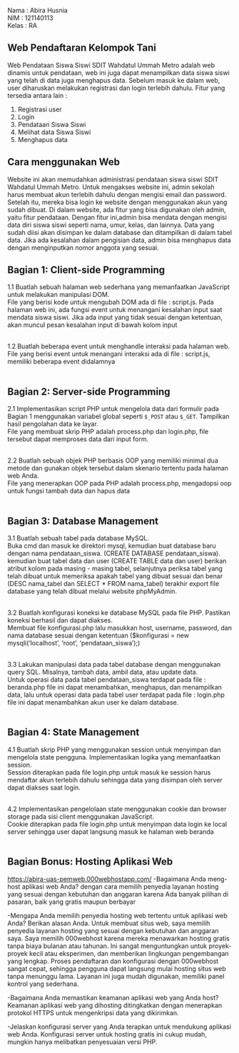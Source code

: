 Nama   : Abira Husnia<br>
NIM    : 121140113<br>
Kelas  : RA<br>

## Web Pendaftaran Kelompok Tani
Web Pendataan Siswa Siswi SDIT Wahdatul Ummah Metro adalah web dinamis untuk pendataan, web ini juga dapat menampilkan data siswa siswi 
yang telah di data juga menghapus data. Sebelum masuk ke dalam web, user diharuskan melakukan registrasi dan login terlebih dahulu.
Fitur yang tersedia antara lain :
1. Registrasi user
2. Login
3. Pendataan Siswa Siswi
4. Melihat data Siswa Siswi
5. Menghapus data 

## Cara menggunakan Web
Website ini akan memudahkan administrasi pendataan siswa siswi SDIT Wahdatul Ummah Metro. Untuk mengakses website ini, admin sekolah harus membuat akun terlebih dahulu dengan mengisi email dan password. Setelah itu, mereka bisa login ke website dengan menggunakan akun yang sudah dibuat. Di dalam website, ada fitur yang bisa digunakan oleh admin, yaitu fitur pendataan. Dengan fitur ini,admin bisa mendata dengan mengisi data diri siswa siswi seperti nama, umur, kelas, dan lainnya. Data yang sudah diisi akan disimpan ke dalam database dan ditampilkan di dalam tabel data. Jika ada kesalahan dalam pengisian data, admin bisa menghapus data dengan menginputkan nomor anggota yang sesuai.

## Bagian 1: Client-side Programming
1.1 Buatlah sebuah halaman web sederhana yang memanfaatkan JavaScript untuk melakukan manipulasi DOM. <br>
File yang berisi kode untuk mengubah DOM ada di file : script.js. Pada halaman web ini, ada fungsi event untuk menangani kesalahan input saat mendata siswa siswi. Jika ada input yang tidak sesuai dengan ketentuan, akan muncul pesan kesalahan input di bawah kolom input<br><br>

1.2 Buatlah beberapa event untuk menghandle interaksi pada halaman web. <br>
File yang berisi event untuk menangani interaksi ada di file : script.js, memiliki beberapa event didalamnya<br><br>

## Bagian 2: Server-side Programming
2.1 Implementasikan script PHP untuk mengelola data dari formulir pada Bagian 1 menggunakan variabel global seperti `$_POST` atau `$_GET`. Tampilkan hasil pengolahan data ke layar. <br>
File yang membuat skrip PHP adalah process.php dan login.php, file tersebut dapat memproses data dari input form.<br><br>

2.2  Buatlah sebuah objek PHP berbasis OOP yang memiliki minimal dua metode dan gunakan objek tersebut dalam skenario tertentu pada halaman web Anda. <br>
File yang menerapkan OOP pada PHP adalah process.php, mengadopsi oop untuk fungsi tambah data dan hapus data<br><br>

## Bagian 3: Database Management
3.1 Buatlah sebuah tabel pada database MySQL. <br>
Buka cmd dan masuk ke direktori mysql, kemudian buat database baru dengan nama pendataan_siswa. (CREATE DATABASE pendataan_siswa).
kemudian buat tabel data dan user (CREATE TABLE data dan user) berikan atribut kolom pada masing - masing tabel, selanjutnya periksa tabel yang telah dibuat untuk memeriksa apakah tabel yang dibuat sesuai dan benar (DESC nama_tabel dan SELECT * FROM nama_tabel)
terakhir export file database yang telah dibuat melalui website phpMyAdmin.<br><br>

3.2 Buatlah konfigurasi koneksi ke database MySQL pada file PHP. Pastikan koneksi berhasil dan dapat diakses. <br>
Membuat file konfigurasi.php lalu masukkan host, username, password, dan nama database sesuai dengan ketentuan ($konfigurasi = new mysqli(‘localhost’, ‘root’, ‘pendataan_siswa’);)  <br><br>

3.3 Lakukan manipulasi data pada tabel database dengan menggunakan query SQL. Misalnya, tambah data, ambil data, atau update data. <br>
Untuk operasi data pada tabel pendataan_siswa terdapat pada file : beranda.php file ini dapat menambahkan, menghapus, dan menampilkan data, lalu untuk operasi data pada tabel user terdapat pada file : login.php file ini dapat menambahkan akun user ke dalam database.<br><br>

## Bagian 4: State Management 
4.1  Buatlah skrip PHP yang menggunakan session untuk menyimpan dan mengelola state pengguna. Implementasikan logika yang memanfaatkan session. <br>
Session diterapkan pada file login.php untuk masuk ke session harus mendaftar akun terlebih dahulu sehingga data yang disimpan oleh server dapat diakses saat login.<br><br>

4.2  Implementasikan pengelolaan state menggunakan cookie dan browser storage pada sisi client menggunakan JavaScript. <br>
Cookie diterapkan pada file login.php untuk menyimpan data login ke local server sehingga user dapat langsung masuk ke halaman web beranda<br><br>

## Bagian Bonus: Hosting Aplikasi Web
https://abira-uas-pemweb.000webhostapp.com/ 
-Bagaimana Anda meng-host aplikasi web Anda? 
dengan cara memilih penyedia layanan hosting yang sesuai dengan kebutuhan dan anggaran karena Ada banyak pilihan di pasaran, baik yang gratis maupun berbayar

-Mengapa Anda memilih penyedia hosting web tertentu untuk aplikasi web Anda? Berikan alasan Anda. 
Untuk membuat situs web, saya memilih penyedia layanan hosting yang sesuai dengan kebutuhan dan anggaran saya. Saya memilih 000webhost karena mereka menawarkan hosting gratis tanpa biaya bulanan atau tahunan. Ini sangat menguntungkan untuk proyek-proyek kecil atau eksperimen, dan memberikan lingkungan pengembangan yang lengkap. Proses pendaftaran dan konfigurasi dengan 000webhost sangat cepat, sehingga pengguna dapat langsung mulai hosting situs web tanpa menunggu lama. Layanan ini juga mudah digunakan, memiliki panel kontrol yang sederhana.

-Bagaimana Anda memastikan keamanan aplikasi web yang Anda host? 
Keamanan aplikasi web yang dihosting ditingkatkan dengan menerapkan protokol HTTPS untuk mengenkripsi data yang dikirimkan.

-Jelaskan konfigurasi server yang Anda terapkan untuk mendukung aplikasi web Anda. 
Konfigurasi server untuk hosting gratis ini cukup mudah, mungkin hanya melibatkan penyesuaian versi PHP.
